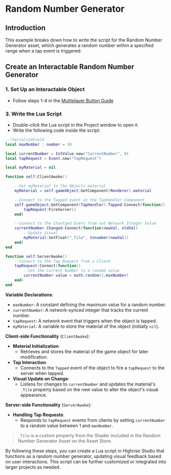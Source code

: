 # **Random Number Generator**

## **Introduction**
This example breaks down how to write the script for the Random Number Generator asset, which generates a random number within a specified range when a tap event is triggered:

## Create an Interactable Random Number Generator

### 1. Set Up an Interactable Object

- Follow steps 1-4 in the [Multiplayer Button Guide](multiplayer-button)

### 3. Write the Lua Script

- Double-click the Lua script in the Project window to open it.
- Write the following code inside the script:
```lua
--!SerializeField
local maxNumber : number = 10

local currentNumber = IntValue.new("CurrentNumber", 0)
local tapRequest = Event.new("TapRequest")

local myMaterial = nil

function self:ClientAwake()

    --Set myMaterial to the Objects material
    myMaterial = self.gameObject:GetComponent(Renderer).material

    --Connect to the Tapped event in the TapHandler Component
    self.gameObject:GetComponent(TapHandler).Tapped:Connect(function()
        tapRequest:FireServer()
    end)

    --Connect to the Chantged Event from out Network Integer Value
    currentNumber.Changed:Connect(function(newVal, oldVal)
        --Update Visual
        myMaterial:SetFloat("_Tile", tonumber(newVal))
    end)
end

function self:ServerAwake()
    --Connect to the Tap Request from a Client
    tapRequest:Connect(function()
        --Set the Current Number to a random value
        currentNumber.value = math.random(1,maxNumber)
    end)
end
```

**Variable Declarations**:
   - `maxNumber`: A constant defining the maximum value for a random number.
   - `currentNumber`: A network-synced integer that tracks the current number.
   - `tapRequest`: A network event that triggers when the object is tapped.
   - `myMaterial`: A variable to store the material of the object (initially `nil`).

**Client-side Functionality** (`ClientAwake`):
- **Material Initialization**:
    - Retrieves and stores the material of the game object for later modification.
- **Tap Interaction**:
    - Connects to the `Tapped` event of the object to fire a `tapRequest` to the server when tapped.
- **Visual Update on Change**:
    - Listens for changes to `currentNumber` and updates the material's `_Tile` property based on the new value to alter the object's visual appearance.

**Server-side Functionality** (`ServerAwake`):
- **Handling Tap Requests**:
    - Responds to `tapRequest` events from clients by setting `currentNumber` to a random value between 1 and `maxNumber`.

>`_Tile` is a custom property from the Shader included in the Random Number Generator Asset on the Asset Store.

By following these steps, you can create a Lua script in Highrise Studio that functions as a random number generator, updating visual feedback based on user interactions. This script can be further customized or integrated into larger projects as needed.